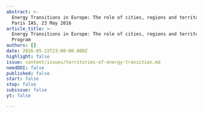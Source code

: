 ```yaml
---
abstract: >-
  Energy Transitions in Europe: The role of cities, regions and territories.
  Paris IAS, 23 May 2016
article_title: >-
  Energy Transitions in Europe: The role of cities, regions and territories -
  Program
authors: []
date: 2016-05-22T23:00:00.000Z
highlight: false
issue: content/issues/territories-of-energy-transition.md
needDOI: false
published: false
start: false
stop: false
subissue: false
yt: false

---
```


